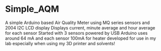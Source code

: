 # Simple_AQM
A simple Arduino based Air Quality Meter using MQ series sensors and 2004 I2C LCD display
Displays current, minute average and hour average for each sensor
Started with 3 sensors powered by USB
Arduino uses around 64 mA and each sensor 100mA for heater
developed for use in my lab especially when using my 3D printer and solvents!
